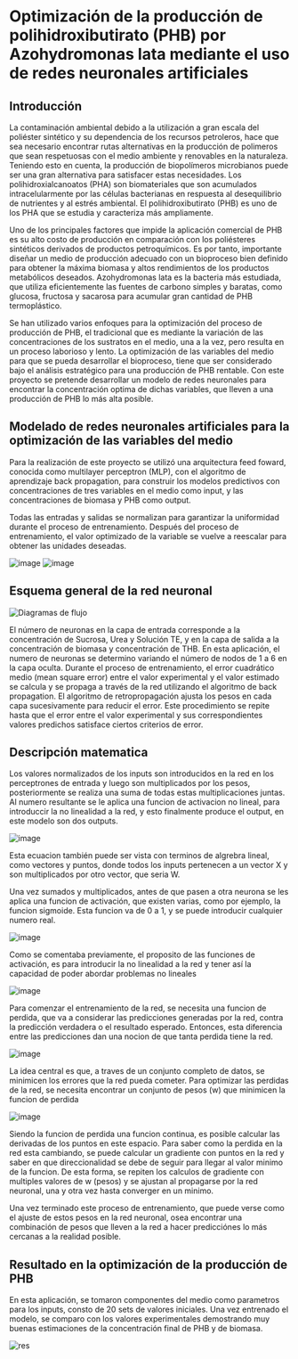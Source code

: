 # Optimización de la producción de polihidroxibutirato (PHB) por Azohydromonas lata mediante el uso de redes neuronales artificiales
## Introducción
La contaminación ambiental debido a la utilización a gran escala del poliéster sintético y su dependencia de los recursos petroleros, hace que sea necesario encontrar rutas alternativas en la producción de polimeros que sean respetuosas con el medio ambiente y renovables en la naturaleza. Teniendo esto en cuenta, la producción de biopolímeros microbianos puede ser una gran alternativa para satisfacer estas necesidades. Los polihidroxialcanoatos (PHA) son biomateriales que son acumulados intracelularmente por las células bacterianas en respuesta al desequilibrio de nutrientes y al estrés ambiental. El polihidroxibutirato (PHB) es uno de los PHA que se estudia y caracteriza más ampliamente.

Uno de los principales factores que impide la aplicación comercial de PHB es su alto costo de producción en comparación con los poliésteres sintéticos derivados de productos petroquímicos. Es por tanto, importante diseñar un medio de producción adecuado con un bioproceso bien definido para obtener la máxima biomasa y altos rendimientos de los productos metabólicos deseados. Azohydromonas lata es la bacteria más estudiada, que utiliza eficientemente las fuentes de carbono simples y baratas, como glucosa, fructosa y sacarosa para acumular gran cantidad de PHB termoplástico.

Se han utilizado varios enfoques para la optimización del proceso de producción de PHB, el tradicional que es mediante la variación de las concentraciones de los sustratos en el medio, una a la vez, pero resulta en un proceso laborioso y lento. La optimización de las variables del medio para que se pueda desarrollar el bioproceso, tiene que ser considerado bajo el análisis estratégico para una producción de PHB rentable. Con este proyecto se pretende desarrollar un modelo de redes neuronales para encontrar la concentración optima de dichas variables, que lleven a una producción de PHB lo más alta posible.

## Modelado de redes neuronales artificiales para la optimización de las variables del medio
Para la realización de este proyecto se utilizó una arquitectura feed foward, conocida como multilayer perceptron (MLP), con el algoritmo de aprendizaje back propagation, para construir los modelos predictivos con concentraciones de tres variables en el medio como input, y las concentraciones de biomasa y PHB como output.

Todas las entradas y salidas se normalizan para garantizar la uniformidad durante el proceso de entrenamiento. Después del proceso de entrenamiento, el valor optimizado de la variable se vuelve a reescalar para obtener las unidades deseadas.

![image](https://github.com/julioelias-o/MCD/assets/134743799/e5675aad-f845-4508-8c01-ef7ee55a85b0)
![image](https://github.com/julioelias-o/MCD/assets/134743799/50adbd38-162d-4fa3-b7f9-6710aec5213a)
## Esquema general de la red neuronal
![Diagramas de flujo](https://github.com/julioelias-o/MCD/assets/134743799/64d5c8f7-6032-4e8b-bf3a-2bf0e6583a1a)

El número de neuronas en la capa de entrada corresponde a la concentración de Sucrosa, Urea y Solución TE, y en la capa de salida a la concentración de biomasa y concentración de THB. En esta aplicación, el numero de neuronas se determino variando el número de nodos de 1 a 6 en la capa oculta. Durante el proceso de entrenamiento, el error cuadrático medio (mean square error) entre el valor experimental y el valor estimado se calcula y se propaga a través de la red utilizando el algoritmo de back propagation. El algoritmo de retropropagación ajusta los pesos en cada capa sucesivamente para reducir el error. Este procedimiento se repite hasta que el error entre el valor experimental y sus correspondientes valores predichos satisface ciertos criterios de error.

## Descripción matematica
Los valores normalizados de los inputs son introducidos en la red en los perceptrones de entrada y luego son multiplicados por los pesos, posteriormente se realiza una suma de todas estas multiplicaciones juntas. Al numero resultante se le aplica una funcion de activacion no lineal, para introduccir la no linealidad a la red, y esto finalmente produce el output, en este modelo son dos outputs.

![image](https://github.com/julioelias-o/MCD/assets/134743799/4cd5fa1f-41a2-49d9-88be-9b78c9deddd1)

Esta ecuacion también puede ser vista con terminos de algrebra lineal, como vectores y puntos, donde todos los inputs pertenecen a un vector X y son multiplicados por otro vector, que seria W.

Una vez sumados y multiplicados, antes de que pasen a otra neurona se les aplica una funcion de activación, que existen varias, como por ejemplo, la funcion sigmoide. Esta funcion va de 0 a 1, y se puede introducir cualquier numero real.

![image](https://github.com/julioelias-o/MCD/assets/134743799/399d927b-9c1f-4110-83e6-cb08bb8dd1cd)

Como se comentaba previamente, el proposito de las funciones de activación, es para introducir la no linealidad a la red y tener así la capacidad de poder abordar problemas no lineales

![image](https://github.com/julioelias-o/MCD/assets/134743799/9d731344-2454-4ee5-8f86-ec24538c47af)

Para comenzar el entrenamiento de la red, se necesita una funcion de perdida, que va a considerar las predicciones generadas por la red, contra la predicción verdadera o el resultado esperado. Entonces, esta diferencia entre las predicciones dan una nocion de que tanta perdida tiene la red.

![image](https://github.com/julioelias-o/MCD/assets/134743799/3e042afa-bd90-4df7-bb5c-53b7e3273d12)

La idea central es que, a traves de un conjunto completo de datos, se minimicen los errores que la red pueda cometer. Para optimizar las perdidas de la red, se necesita encontrar un conjunto de pesos (w) que minimicen la funcion de perdida

![image](https://github.com/julioelias-o/MCD/assets/134743799/2a7e8dfb-c1e3-4c4e-8d6d-85ffb55eb6ab)

Siendo la funcion de perdida una funcion continua, es posible calcular las derivadas de los puntos en este espacio. Para saber como la perdida en la red esta cambiando, se puede calcular un gradiente con puntos en la red y saber en que direccionalidad se debe de seguir para llegar al valor minimo de la funcion. De esta forma, se repiten los calculos de gradiente con multiples valores de w (pesos) y se ajustan al propagarse por la red neuronal, una y otra vez hasta converger en un minimo. 

Una vez terminado este proceso de entrenamiento, que puede verse como el ajuste de estos pesos en la red neuronal, osea encontrar una combinación de pesos que lleven a la red a hacer predicciónes lo más cercanas a la realidad posible.

## Resultado en la optimización de la producción de PHB
En esta aplicación, se tomaron componentes del medio como parametros para los inputs, consto de 20 sets de valores iniciales. Una vez entrenado el modelo, se comparo con los valores experimentales demostrando muy buenas estimaciones de la concentración final de PHB y de biomasa. 

![res](https://github.com/julioelias-o/MCD/assets/134743799/fef303b5-f4aa-466d-9ad3-d05fd068d327)

